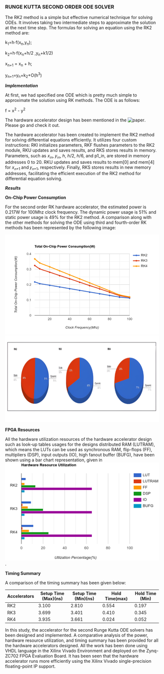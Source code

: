 ### RUNGE KUTTA SECOND ORDER ODE SOLVER ###

The RK2 method is a simple but effective numerical technique for solving ODEs. It involves taking two intermediate steps to approximate the solution at the next time step. The formulas for solving an equation using the RK2 method are:

k<sub>1</sub>​=h⋅f(x<sub>n​</sub>,y<sub>n</sub>​);

k<sub>2</sub>​=h⋅f(x<sub>n</sub>​+h/2 ​,y<sub>n​</sub>+k1/2​​)

x<sub>n+1</sub> = x<sub>n</sub> + h;

y<sub>n+1</sub>​=y<sub>n​</sub>+k<sub>2</sub>​+O(h<sup>3</sup>)

***Implementation***

At first, we had specified one ODE which is pretty much simple to approximate the solution using RK methods. The ODE is as follows:

f = x<sup>2</sup> - y<sup>2</sup>

The hardware accelerator design has been mentioned in the ![paper](https://ieeexplore.ieee.org/document/10442325). Please go and check it out. 

The hardware accelerator has been created to implement the RK2 method for solving differential equations efficiently. It utilizes four custom instructions: RKI initializes parameters, RKF flushes parameters to the RK2 module, RKU updates and saves results, and RKS stores results in memory. Parameters, such as 𝑥<sub>𝑖𝑛</sub>, 𝑦<sub>𝑖𝑛</sub>, ℎ, ℎ/2, ℎ/6, and p1_in, are stored in memory addresses 0 to 20. RKU updates and saves results to mem[0] and mem[4] for 𝑥<sub>𝑛+1</sub> and 𝑦<sub>𝑛+1</sub>, respectively. Finally, RKS stores results in new memory addresses, facilitating the efficient execution of the RK2 method for differential equation solving.

***Results***

**On-Chip Power Consumption**

For the second order RK hardware accelerator, the estimated power is 0.217W for 100Mhz clock frequency. The dynamic power usage is 51% and static power usage is 49% for the RK2 method.
A comparison along with the other methods for solving the ODE using third and fourth-order RK methods has been represented by the following image:

![On_Chip_Power_Consumption](/On_chip_power.png)
![Power_Utilization_Sources_Percentage](/Power_utilization_sources.jpeg)

**FPGA Resources**

All the hardware utilization resources of the hardware accelerator design such as look-up tables usages for the designs distributed RAM (LUTRAM), which means the LUTs can be used as synchronous RAM, flip-flops (FF), multipliers (DSP), input outputs (IO), high fanout buffer (BUFG), have been shown using a bar chart representation, given in ![fpga_resource](/FPGA_Resource_Utilization.png).

**Timing Summary**

A comparison of the timing summary has been given below:

| Accelerators  |Setup Time (Max)(ns) |Setup Time (Min)(ns)  |Hold Time(max)    |Hold Time (Min) |  
| --------------| --------------------|----------------------|------------------|----------------|
| RK2           | 3.100               |2.810                 |0.554             |0.197           |
| RK3           | 3.699               |3.401                 |0.410             |0.345           |   
| RK4           | 3.935               |3.661                 |0.024             |0.052           |

In this study, the accelerator for the second Runge Kutta ODE solvers has been designed and implemented. A comparative analysis of the power, hardware resource utilization, and timing summary has been provided for all the hardware accelerators designed. All the work has been done using VHDL language in the Xilinx Vivado Environment and deployed on the Zynq-ZC702 FPGA Evaluation Board. It has been seen that the hardware accelerator runs more efficiently using the Xilinx Vivado single-precision floating-point IP support.


